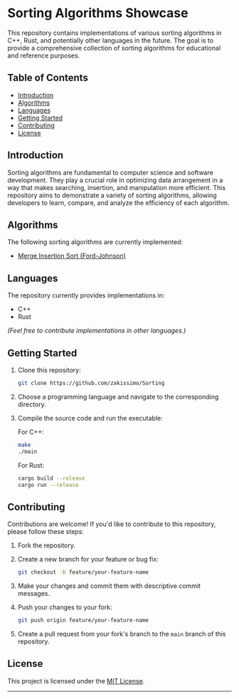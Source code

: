 # Sorting Algorithms Showcase

This repository contains implementations of various sorting algorithms in C++, Rust, and potentially other languages in the future. The goal is to provide a comprehensive collection of sorting algorithms for educational and reference purposes.

## Table of Contents

- [Introduction](#introduction)
- [Algorithms](#algorithms)
- [Languages](#languages)
- [Getting Started](#getting-started)
- [Contributing](#contributing)
- [License](#license)

## Introduction

Sorting algorithms are fundamental to computer science and software development. They play a crucial role in optimizing data arrangement in a way that makes searching, insertion, and manipulation more efficient. This repository aims to demonstrate a variety of sorting algorithms, allowing developers to learn, compare, and analyze the efficiency of each algorithm.

## Algorithms

The following sorting algorithms are currently implemented:

- [Merge Insertion Sort (Ford-Johnson)](https://en.wikipedia.org/wiki/Merge-insertion_sort)

## Languages

The repository currently provides implementations in:

- C++
- Rust

_(Feel free to contribute implementations in other languages.)_

## Getting Started

1. Clone this repository:

   ```bash
   git clone https://github.com/zakissimo/Sorting
   ```

2. Choose a programming language and navigate to the corresponding directory.

3. Compile the source code and run the executable:

   For C++:

   ```bash
   make
   ./main
   ```

   For Rust:

   ```bash
   cargo build --release
   cargo run --release
   ```

## Contributing

Contributions are welcome! If you'd like to contribute to this repository, please follow these steps:

1. Fork the repository.

2. Create a new branch for your feature or bug fix:

   ```bash
   git checkout -b feature/your-feature-name
   ```

3. Make your changes and commit them with descriptive commit messages.

4. Push your changes to your fork:

   ```bash
   git push origin feature/your-feature-name
   ```

5. Create a pull request from your fork's branch to the `main` branch of this repository.

## License

This project is licensed under the [MIT License](LICENSE).

---
